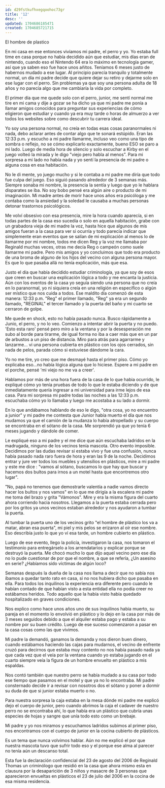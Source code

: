 ```yaml
---
id: d29fstkufhxegqoohoc73gr
title: '12'
desc: ''
updated: 1704686185471
created: 1704685721715
---
```


El hombre de plastico

En mi casa en ese entonces vivíamos mi padre, el perro y yo. Yo estaba full time en casa porque no había decidido aún que estudiar, mis días eran de nintendo, cuando eso el Nintendo 64 era lo máximo en tecnología gamer, así que ya saben eso fue hace unos añitos. Teníamos 6 meses justo de habernos mudado a ese lugar. Al principio parecía tranquilo y totalmente normal, un día mi padre decide que quiere dejar su retiro y dejarme solo en ese lugar con el perro. Sin problemas ya que soy una persona adulta de 18 años y no parecía algo que me cambiaría la vida por completo. 

El primer día que me quede solo con el perro, junior, me sentí normal me tire en mi cama y dije a gozar se ha dicho ya que mi padre me ponía a llamar amigos conocidos para preguntar sus experiencias de cómo eligieron que estudiar y cuando ya era muy tarde o horas de almuerzo a ver todos los websites sobre como descubrir tu carrera ideal.

Yo soy una persona normal, no creía en todas esas cosas paranormales ni nada, debo aclarar antes de contar algo que te sonará estúpido. Eran las 12:33 p.m. y escucho a mi padre llamarme, incluso veo como una tipo de sombra o reflejo, no se cómo explicarlo exactamente, bueno ESO se paro a mi lado. Luego de media hora de silencio y solo escuchar a Kirby en el juego volteó la mirada y le digo "viejo pero habla al menos". Para mi sorpresa a mi lado no había nada y yo sentí la presencia de mi padre o alguna cosa en esa habitación.

No le di mente, yo juego mucho y si le contaba a mi padre me diría que todo fue culpa del juego. Eso siguió pasando alrededor de 3 semanas más. Siempre sonaba mi nombre, la presencia la sentía y luego que yo le hablara disparates se iba. No soy bobo pensé era algún aire o producto de mi imaginación. Mi madre antes de morir hace unos años era psicóloga y me contaba como la ansiedad y la soledad le causaba a muchas personas detonar trastornos psicológicos.

Me volví obsesivo con esa presencia, mire la hora cuando aparecía, si en todas partes de la casa eso sucedía o solo en aquella habitación, grabe con un grabadora vieja de mi madre la voz, hasta hice que algunos de mis amigos fueran a la casa para ver si ocurría y todo parecía indicar que simplemente eran eventos que se salían de mi explicación al menos lo de llamarme por mi nombre, todos me dicen Reg y la voz me llamaba por Reginald muchas veces, otras me decía Reg o campeón como suele llamarme mi padre. Pero mis amigos y yo concluimos que todo era producto de una broma de alguno de los hijos del vecino con alguna persona mayor. Es que lo que pasaba allá no tenía explicación, más que esa.

Justo el día que había decidido estudiar criminología, ya que soy de esos que creen en buscar una explicación lógica a todo y me encanta la justicia. Aún con los eventos de la casa yo seguía siendo una persona que no creía en lo paranormal, yo ni siquiera creía en una religión en específico o algún ser místico que nos cuida a todos. Ese maldito día comenzó de esta manera: 12:33 p.m. "Reg" el primer llamado, "Reg" ya era un segundo llamado, "REGINAL" el tercer llamado y la puerta del baño y mi cuarto se cerraron de golpe.

Me quede en shock, esto no había pasado nunca. Busco rápidamente a Junio, el perro, y no lo veo. Comienzo a intentar abrir la puerta y no puedo. 'Esto esta raro' pensé pero miro a la ventana y por la desesperación me subo al borde para tirarme, de igual forma no iba a caer más que en un par de arbustos a un piso de distancia. Miro para atrás para agarrarme y lanzarme... vi una persona cubierta en plástico con los ojos cerrados, sin nada de pelos, parada cómo si estuviese dándome la cara.

Yo no me tire, yo creo que me desmayé hasta el primer piso. Cómo yo explicaba eso...no había lógica alguna que lo hiciese. Espere a mi padre en el porche, pensé 'mi viejo no me va a creer'.

Hablamos por más de una hora fuera de la casa de lo que habia ocurrido, le expliqué cómo yo tenía pruebas de todo lo que le estaba diciendo y de que inmediatamente quería ingresar a mi universidad para irme lejos de esa casa. Para mi sorpresa mi padre todas las noches a las 12:33 p.m. escuchaba cómo yo lo llamaba y luego me acostaba a su lado a dormir.

En lo que andábamos hablando de eso le digo, "otra cosa, yo no encuentro a junior" y mi padre me contesta que Junior había muerto el día que nos mudamos ya que el camión de la mudanza lo había atropellado y su cuerpo se encontraba en el sótano de la casa. Me sorprendió ya que yo tenía 6 meses jugando y dándole de comer.

Le expliqué eso a mi padre y el me dice que aún escuchaba ladridos en la madrugada, ninguno de los vecinos tenía mascota. Otro evento imposible. Decidimos por las dudas revisar si estaba vivo y fue una confusión, nunca había pasado nada raro fuera de hora y eran las 9 de la noche. Decidimos entrar y jure ver todos los muebles y utensilios en plásticos, mire a mi padre y este me dice : "vamos al sótano, buscamos lo que hay que buscar y hacemos dos bultos para irnos a un motel hasta que encontremos otro lugar".

"No, papá no tenemos que demostrarle valentía a nadie vamos directo hacer los bultos y nos vamos" en lo que me dirigía a la escalera mi padre me toma del brazo y grita "Vámonos". Mire y era la misma figura del cuarto ahora corriendo hacia nosotros. Llegamos a la puerta estaba cerrada pero por los gritos ya unos vecinos estaban alrededor y nos ayudaron a tumbar la puerta.

Al tumbar la puerta uno de los vecinos grito "el hombre de plástico los va a matar, abran esa puerta", mi piel y mis pelos se erizaron al oír ese nombre. Eso describía justo lo que yo ví esa tarde, un hombre cubierto en plástico.

Luego de ese evento, llego la policía, investigaron la casa, nos tomaron el testimonio para entregárselo a los arrendatarios y explicar porque se destruyó la puerta. Me chocó mucho lo que dijo aquel vecino pero ese día no lo pude cuestionar de por que el nombre, a que se refería, ¿Un asesino en serie? ¿Habíamos sido víctimas de algún loco?

Semanas después la dueña de la casa nos llama a decir que no sabía nos íbamos a quedar tanto rato en casa, si no nos hubiera dicho que pasaba en ella. Para todos los inquilinos la experiencia era diferente pero cuando le habían contado de que habían visto a esta entidad ella no podía creer no estábamos heridos. Todo aquello que la había visto había quedado hospitalizado en graves condiciones.

Nos explico como hace unos años uno de sus inquilinos habia muerto, su pareja en el momento lo envolvió en plástico y lo dejo en la casa por más de 3 meses seguidos debido a que el alquiler estaba pago y estaba a su nombre por su buen crédito. Luego de ese suceso comenzaron a pasar en la casa cosas como las que vivimos.

Mi padre la demandó, ganamos la demanda y nos dieron buen dinero, cuando estábamos haciendo las cajas para mudarnos, el vecino de enfrente cruzó para decirnos que estaba muy contento no nos había pasado nada ya que cada vez que el veía por la ventana cuando yo estaba jugando en el cuarto siempre veía la figura de un hombre envuelto en plástico a mis espaldas.

Nos contó también que nuestro perro se había mudado a su casa por todo ese tiempo que pasamos en el motel y que ya no lo encontraba. Mi padre consternado decide ir a revisar con nosotros dos el sótano y poner a dormir su duda de que si junior estaba muerto o no.

Para nuestra sorpresa la caja estaba en la mesa dónde mi padre me explicó dejo el cuerpo de junior, pero cuando abrimos la caja el cadaver de nuestro perro no se encontraba ahí, lo que había era un plástico que cubría unas especies de hojas y sangre que unía todo esto como un brebaje.

Mi padre y yo nos miramos y escuchamos ladridos subimos al primer piso, nos encontramos con el cuerpo de junior en la cocina cubierto de plásticos.

Es un tema que nunca volvimos hablar. Aún no me explicó el por que nuestra mascota tuvo que sufrir todo eso y el porque ese alma al parecer no tenía aún un descanso total.

Esta fue la declaración confidencial del 23 de agosto del 2006 de Reginald Thomas un criminólogo que residió en la casa que ahora mismo esta en clausura por la desaparición de 3 niños y masacre de 3 personas que aparecieron envueltas en plásticos el 23 de julio del 2006 en la cocina de esa misma residencia.